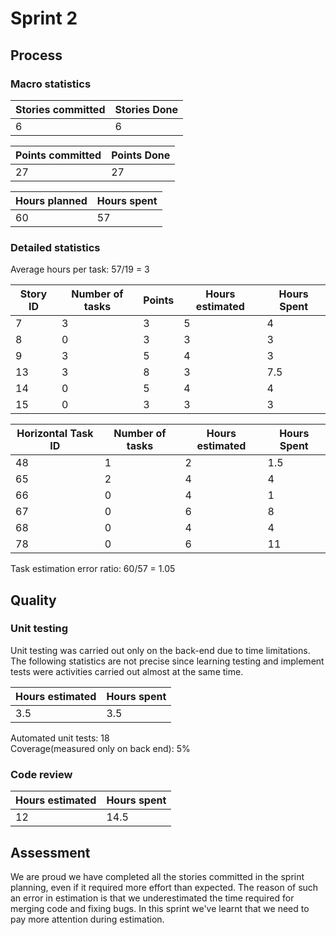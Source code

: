 # Sprint 2
## Process 
### Macro statistics
| Stories committed | Stories Done |
| --- | --- |
| 6 | 6 |

| Points committed | Points Done |
| --- | --- |
| 27 | 27 |

| Hours planned | Hours spent |
| --- | --- |
| 60 | 57 |

### Detailed statistics

Average hours per task: 57/19 = 3 

| Story ID | Number of tasks | Points | Hours estimated | Hours Spent |
| --- | --- | --- | --- | --- |
| 7  | 3 | 3 | 5 | 4 |
| 8  | 0 | 3 | 3 | 3 |
| 9  | 3 | 5 | 4 | 3 |
| 13 | 3 | 8 | 3 | 7.5 |
| 14 | 0 | 5 | 4 | 4 |
| 15 | 0 | 3 | 3 | 3 |

| Horizontal Task ID | Number of tasks | Hours estimated | Hours Spent |
| --- | --- | --- | --- |
| 48 | 1 | 2 | 1.5 |
| 65 | 2 | 4 | 4 |
| 66 | 0 | 4 | 1 |
| 67 | 0 | 6 | 8 |
| 68 | 0 | 4 | 4 |
| 78 | 0 | 6 | 11 |

Task estimation error ratio: 60/57 = 1.05

## Quality
### Unit testing
Unit testing was carried out only on the back-end due to time limitations. The following statistics are not precise since learning testing and implement tests were activities carried out almost at the same time. 

| Hours estimated | Hours spent |
| --- | --- |
| 3.5 | 3.5 |

Automated unit tests: 18  
Coverage(measured only on back end): 5%  

### Code review
| Hours estimated | Hours spent |
| --- | --- |
| 12 | 14.5 |

## Assessment
We are proud we have completed all the stories committed in the sprint planning, even if it required more effort than expected. The reason of such an error in estimation is that we underestimated the time required for merging code and fixing bugs. In this sprint we've learnt that we need to pay more attention during estimation.